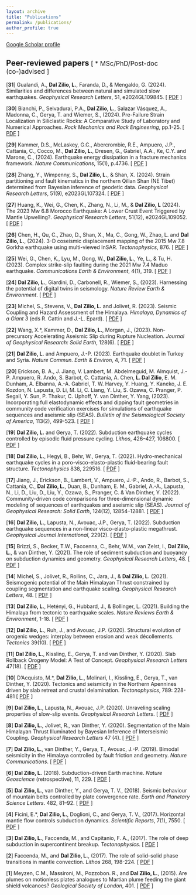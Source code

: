 ```yaml
---
layout: archive
title: "Publications"
permalink: /publications/
author_profile: true
---
```

<a href="https://scholar.google.com/citations?user=nvfIto8AAAAJ&hl=en" target="_blank">Google Scholar profile</a>

## Peer-reviewed papers <span style="font-weight: normal; font-size: smaller;">[ * MSc/PhD/Post-doc (co-)advised ]</span>

[**31**] Gualandi, A., **Dal Zilio, L.**, Faranda, D., & Mengaldo, G. (2024). Similarities and differences between natural and simulated slow earthquakes. <i>Geophysical Research Letters</i>, 51, e2024GL109845. [ <a href="http://lucadalzilio.github.io/files/Gualandi_et_al-2024.pdf" target="_blank">PDF</a> ]

[**30**] Bianchi, P., Selvadurai, P.A., **Dal Zilio, L.**, Salazar Vásquez, A., Madonna, C., Gerya, T. and Wiemer, S., (2024). Pre-Failure Strain Localization in Siliclastic Rocks: A Comparative Study of Laboratory and Numerical Approaches. <i>Rock Mechanics and Rock Engineering</i>, pp.1-25. [ <a href="http://lucadalzilio.github.io/files/Bianchi_et_al-2024.pdf" target="_blank">PDF</a> ]

[**29**] Kammer, D.S., McLaskey, G.C., Abercrombie, R.E., Ampuero, J.P., Cattania, C., Cocco, M., **Dal Zilio, L.**, Dresen, G., Gabriel, A.A., Ke, C.Y. and Marone, C., (2024). Earthquake energy dissipation in a fracture mechanics framework. <i>Nature Communications</i>, 15(1), p.4736.  [ <a href="http://lucadalzilio.github.io/files/Kammer_et_al-2024.pdf" target="_blank">PDF</a> ]

[**28**] Zhang, Y., Wimpenny, S., **Dal Zilio, L.**, & Shan, X. (2024). Strain partitioning and fault kinematics in the northern Qilian Shan (NE Tibet) determined from Bayesian inference of geodetic data. <i>Geophysical Research Letters</i>, 51(9), e2023GL107324. [ <a href="http://lucadalzilio.github.io/files/Zhang_et_al-2024.pdf" target="_blank">PDF</a> ]

[**27**] Huang, K., Wei, G., Chen, K., Zhang, N., Li, M., & **Dal Zilio, L** (2024). The 2023 Mw 6.8 Morocco Earthquake: A Lower Crust Event Triggered by Mantle Upwelling?. <i>Geophysical Research Letters</i>, 51(12), e2024GL109052. [ <a href="http://lucadalzilio.github.io/files/Huang_et_al-2024.pdf" target="_blank">PDF</a> ]

[**26**] Chen, H., Qu, C., Zhao, D., Shan, X., Ma, C., Gong, W., Zhao, L. and **Dal Zilio, L.**, (2024). 3-D coseismic displacement mapping of the 2015 Mw 7.8 Gorkha earthquake using multi-viewed InSAR. <i>Tectonophysics</i>, 876. [ <a href="http://lucadalzilio.github.io/files/Chen_et_al-2024.pdf" target="_blank">PDF</a> ]

[**25**] Wei, G., Chen, K., Lyu, M., Gong, W., **Dal Zilio, L.**, Ye, L., & Tu, H. (2023). Complex strike-slip faulting during the 2021 Mw 7.4 Maduo earthquake. <i>Communications Earth & Environment</i>, 4(1), 319. [ <a href="http://lucadalzilio.github.io/files/Wei_et_al-2023.pdf" target="_blank">PDF</a> ]

[**24**] **Dal Zilio, L.**, Giardini, D., Carbonell, R., Wiemer, S., (2023). Harnessing the potential of digital twins in seismology. <i>Nature Review Earth & Environment</i>. [ <a href="http://lucadalzilio.github.io/files/Dal-Zilio_et_al-2023.pdf" target="_blank">PDF</a> ]

[**23**] Michel, S., Stevens, V., **Dal Zilio, L.** and Jolivet, R. (2023). Seismic Coupling and Hazard Assessment of the Himalaya. <i>Himalaya, Dynamics of a Giant 3</i> (eds R. Cattin and J.-L. Epard). [ <a href="https://onlinelibrary.wiley.com/doi/10.1002/9781394228683.ch6?target=_blank" target="_blank">PDF</a> ]

[**22**] Wang, X.*, Kammer, D., **Dal Zilio, L.**, Morgan, J., (2023). Non-precursory Accelerating Aseismic Slip during Rupture Nucleation. <i>Journal of Geophysical Research: Solid Earth</i>, 128(6). [ <a href="http://lucadalzilio.github.io/files/Wang_et_al-2023.pdf" target="_blank">PDF</a> ]

[**21**] **Dal Zilio, L.** and Ampuero, J.-P. (2023). Earthquake doublet in Turkey and Syria. <i>Nature Commun. Earth & Environ</i>, 4, 71. [ <a href="http://lucadalzilio.github.io/files/Dal_Zilio_Ampuero-2023.pdf" target="_blank">PDF</a> ]

[**20**] Erickson, B. A., J. Jiang, V. Lambert, M. Abdelmeguid, M. Almquist, J.-P. Ampuero, R. Ando, S. Barbot, C. Cattania, A. Chen, **L. Dal Zilio**, E. M. Dunham, A. Elbanna, A.-A. Gabriel, T. W. Harvey, Y. Huang, Y. Kaneko, J. E. Kozdon, N. Lapusta, D. Li, M. Li, C. Liang, Y. Liu, S. Ozawa, C. Pranger, P. Segall, Y. Sun, P. Thakur, C. Uphoff, Y. van Dinther, Y. Yang, (2023). Incorporating full elastodynamic effects and dipping fault geometries in community code verification exercises for simulations of earthquake sequences and aseismic slip (SEAS). <i>Bulletin of the Seismological Society of America</i>, 113(2), 499-523.  [ <a href="http://lucadalzilio.github.io/files/Erickson_et_al-2022.pdf" target="_blank">PDF</a> ]

[**19**] **Dal Zilio, L.** and Gerya, T. (2022). Subduction earthquake cycles controlled by episodic fluid pressure cycling. <i>Lithos</i>, 426–427, 106800.  [ <a href="http://lucadalzilio.github.io/files/Dal_Zilio_Gerya-2022.pdf" target="_blank">PDF</a> ]

[**18**] **Dal Zilio, L.**, Hegyi, B., Behr, W., Gerya, T. (2022). Hydro-mechanical earthquake cycles in a poro-visco-elasto-plastic fluid-bearing fault structure. <i>Tectonophysics</i> 838, 229516.  [ <a href="http://lucadalzilio.github.io/files/Dal_Zilio_et_al-2022b.pdf" target="_blank">PDF</a> ]

[**17**] Jiang, J., Erickson, B., Lambert, V., Ampuero, J.-P., Ando, R., Barbot, S., Cattania, C., **Dal Zilio, L.**, Duan, B., Dunham, E. M., Gabriel, A.-A., Lapusta, N., Li, D., Liu, D., Liu, Y., Ozawa, S., Pranger, C. & Van Dinther, Y. (2022). Community-driven code comparisons for three-dimensional dynamic modeling of sequences of earthquakes and aseismic slip (SEAS). <i>Journal of Geophysical Research: Solid Earth</i>, 124(12), 12854–12881.  [ <a href="http://lucadalzilio.github.io/files/Jiang_et_al-2022.pdf" target="_blank">PDF</a> ]

[**16**] **Dal Zilio, L.**, Lapusta, N., Avouac, J.P., Gerya, T. (2022). Subduction earthquake sequences in a non-linear visco-elasto-plastic megathrust. <i>Geophysical Journal International</i>, 229(2). [ <a href="http://lucadalzilio.github.io/files/Dal_Zilio_et_al-2022a.pdf" target="_blank">PDF</a> ]

[**15**] Brizzi, S., Becker, T.W., Faccenna, C., Behr, W.M., van Zelst, I., **Dal Zilio, L.**, & van Dinther, Y. (2021). The role of sediment subduction and buoyancy on subduction dynamics and geometry. <i>Geophysical Research Letters</i>, 48. [ <a href="http://lucadalzilio.github.io/files/Brizzi_et_al-2021.pdf" target="_blank">PDF</a> ]

[**14**] Michel, S., Jolivet, R., Rollins, C., Jara, J., & **Dal Zilio, L.** (2021). Seismogenic potential of the Main Himalayan Thrust constrained by coupling segmentation and earthquake scaling. <i>Geophysical Research Letters</i>, 48. [ <a href="http://lucadalzilio.github.io/files/Michel_et_al-2021.pdf" target="_blank">PDF</a> ]

[**13**] **Dal Zilio, L.**, Hetényi, G., Hubbard, J., & Bollinger, L. (2021). Building the Himalaya from tectonic to earthquake scales. <i>Nature Reviews Earth & Environment</i>, 1-18. [ <a href="http://lucadalzilio.github.io/files/Dal_Zilio_et_al-2021.pdf" target="_blank">PDF</a> ]

[**12**] **Dal Zilio, L.**, Ruh, J., and Avouac, J.P. (2020). Structural evolution of orogenic wedges: interplay between erosion and weak décollements. <i>Tectonics</i> 39(10). [ <a href="http://lucadalzilio.github.io/files/Dal_Zilio_et_al-2020_Tectonics.pdf" target="_blank">PDF</a> ]

[**11**] **Dal Zilio, L.**, Kissling, E., Gerya, T. and van Dinther, Y. (2020). Slab Rollback Orogeny Model: A Test of Concept. <i>Geophysical Research Letters</i> 47(18). [ <a href="http://lucadalzilio.github.io/files/Dal_zilio_2020_Slab_Rollback_Orogeny_Model.pdf" target="_blank">PDF</a> ]

[**10**] D’Acquisto, M.*, **Dal Zilio, L.**, Molinari, I., Kissling, E., Gerya, T., van Dinther, Y. (2020). Tectonics and seismicity in the Northern Apennines driven by slab retreat and crustal delamination. <i>Tectonophysics</i>, 789: 228-481 [ <a href="http://lucadalzilio.github.io/files/DAcquisto_et_al-2020.pdf" target="_blank">PDF</a> ]

[**9**] **Dal Zilio, L.**, Lapusta, N., Avouac, J.P. (2020). Unraveling scaling properties of slow-slip events. <i>Geophysical Research Letters</i>. [ <a href="http://lucadalzilio.github.io/files/Dal_Zilio_et_al-2020.pdf" target="_blank">PDF</a> ]

[**8**] **Dal Zilio, L.**, Jolivet, R., van Dinther, Y. (2020). Segmentation of the Main Himalayan Thrust Illuminated by Bayesian Inference of Interseismic Coupling. <i>Geophysical Research Letters</i> 47 (4). [ <a href="http://lucadalzilio.github.io/files/Dal_Zilio_et_al-2020-Geophysical_Research_Letters.pdf" target="_blank">PDF</a> ]

[**7**] **Dal Zilio, L.**, van Dinther, Y., Gerya, T., Avouac, J.-P. (2019). Bimodal seismicity in the Himalaya controlled by fault friction and geometry. <i>Nature Communications</i>. [ <a href="http://lucadalzilio.github.io/files/Dal_Zilio_et_al-2019.pdf" target="_blank">PDF</a> ]

[**6**] **Dal Zilio, L.** (2018). Subduction-driven Earth machine. <i>Nature Geoscience</i> (retrospective), 11, 229. [ <a href="http://lucadalzilio.github.io/files/Dal_Zilio-2018.pdf" target="_blank">PDF</a> ]

[**5**] **Dal Zilio, L.**, van Dinther, Y., and Gerya, T. V., (2018). Seismic behaviour of mountain belts controlled by plate convergence rate. <i>Earth and Planetary Science Letters</i>. 482, 81–92. [ <a href="http://lucadalzilio.github.io/files/Dal_Zilio_et_al-2018.pdf" target="_blank">PDF</a> ]

[**4**] Ficini, E.*, **Dal Zilio, L.**, Doglioni, C., and Gerya, T. V., (2017). Horizontal mantle flow controls subduction dynamics. <i>Scientific Reports</i>, 7(1), 7550. [ <a href="http://lucadalzilio.github.io/files/Ficini_et_al-2017.pdf" target="_blank">PDF</a> ]

[**3**] **Dal Zilio, L.**, Faccenda, M., and Capitanio, F. A., (2017). The role of deep subduction in supercontinent breakup. <i>Tectonophysics</i>. [ <a href="http://lucadalzilio.github.io/files/Dal_Zilio_et_al-2017.pdf" target="_blank">PDF</a> ]

[**2**] Faccenda, M., and **Dal Zilio, L.**, (2017). The role of solid–solid phase transitions in mantle convection. <i>Lithos</i> 268, 198-224. [ <a href="http://lucadalzilio.github.io/files/Faccenda_DalZilio-2017.pdf" target="_blank">PDF</a> ]

[**1**] Meyzen, C.M., Massironi, M., Pozzobon. R., and **Dal Zilio, L.**, (2015). Are plumes on motionless plates analogues to Martian plume feeding the giant shield volcanoes? <i>Geological Society of London</i>, 401. [ <a href="http://lucadalzilio.github.io/files/Meyzen_et_al-2014.pdf" target="_blank">PDF</a> ]
